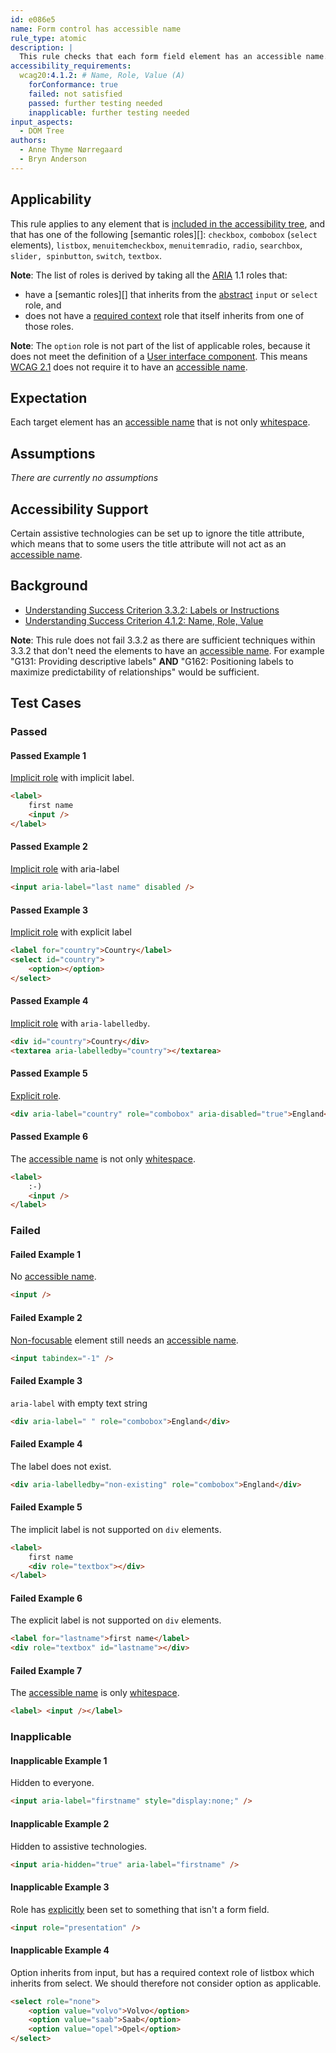 ```yaml
---
id: e086e5
name: Form control has accessible name
rule_type: atomic
description: |
  This rule checks that each form field element has an accessible name.
accessibility_requirements:
  wcag20:4.1.2: # Name, Role, Value (A)
    forConformance: true
    failed: not satisfied
    passed: further testing needed
    inapplicable: further testing needed
input_aspects:
  - DOM Tree
authors:
  - Anne Thyme Nørregaard
  - Bryn Anderson
---
```


## Applicability

This rule applies to any element that is [included in the accessibility tree](#included-in-the-accessibility-tree), and that has one of the following [semantic roles][]: `checkbox`, `combobox` (`select` elements), `listbox`, `menuitemcheckbox`, `menuitemradio`, `radio`, `searchbox`, `slider, spinbutton`, `switch`, `textbox`.

**Note**: The list of roles is derived by taking all the [ARIA](https://www.w3.org/TR/wai-aria-1.1/) 1.1 roles that:

- have a [semantic roles][] that inherits from the [abstract](https://www.w3.org/TR/wai-aria/#abstract_roles) `input` or `select` role, and
- does not have a [required context](https://www.w3.org/TR/wai-aria/#scope) role that itself inherits from one of those roles.

**Note**: The `option` role is not part of the list of applicable roles, because it does not meet the definition of a [User interface component](https://www.w3.org/TR/WCAG21/#dfn-user-interface-components). This means [WCAG 2.1](https://www.w3.org/TR/WCAG21/) does not require it to have an [accessible name][].

## Expectation

Each target element has an [accessible name][] that is not only [whitespace][].

## Assumptions

_There are currently no assumptions_

## Accessibility Support

Certain assistive technologies can be set up to ignore the title attribute, which means that to some users the title attribute will not act as an [accessible name][].

## Background

- [Understanding Success Criterion 3.3.2: Labels or Instructions](https://www.w3.org/WAI/WCAG21/Understanding/labels-or-instructions)
- [Understanding Success Criterion 4.1.2: Name, Role, Value](https://www.w3.org/WAI/WCAG21/Understanding/name-role-value)

**Note**: This rule does not fail 3.3.2 as there are sufficient techniques within 3.3.2 that don't need the elements to have an [accessible name][]. For example "G131: Providing descriptive labels" **AND** "G162: Positioning labels to maximize predictability of relationships" would be sufficient.

## Test Cases

### Passed

#### Passed Example 1

[Implicit role](#implicit-role) with implicit label.

```html
<label>
	first name
	<input />
</label>
```

#### Passed Example 2

[Implicit role](#implicit-role) with aria-label

```html
<input aria-label="last name" disabled />
```

#### Passed Example 3

[Implicit role](#implicit-role) with explicit label

```html
<label for="country">Country</label>
<select id="country">
	<option></option>
</select>
```

#### Passed Example 4

[Implicit role](#implicit-role) with `aria-labelledby`.

```html
<div id="country">Country</div>
<textarea aria-labelledby="country"></textarea>
```

#### Passed Example 5

[Explicit role](#explicit-role).

```html
<div aria-label="country" role="combobox" aria-disabled="true">England</div>
```

#### Passed Example 6

The [accessible name][] is not only [whitespace][].

```html
<label>
	:-)
	<input />
</label>
```

### Failed

#### Failed Example 1

No [accessible name][].

```html
<input />
```

#### Failed Example 2

[Non-focusable](#focusable) element still needs an [accessible name][].

```html
<input tabindex="-1" />
```

#### Failed Example 3

`aria-label` with empty text string

```html
<div aria-label=" " role="combobox">England</div>
```

#### Failed Example 4

The label does not exist.

```html
<div aria-labelledby="non-existing" role="combobox">England</div>
```

#### Failed Example 5

The implicit label is not supported on `div` elements.

```html
<label>
	first name
	<div role="textbox"></div>
</label>
```

#### Failed Example 6

The explicit label is not supported on `div` elements.

```html
<label for="lastname">first name</label>
<div role="textbox" id="lastname"></div>
```

#### Failed Example 7

The [accessible name][] is only [whitespace][].

```html
<label> <input /></label>
```

### Inapplicable

#### Inapplicable Example 1

Hidden to everyone.

```html
<input aria-label="firstname" style="display:none;" />
```

#### Inapplicable Example 2

Hidden to assistive technologies.

```html
<input aria-hidden="true" aria-label="firstname" />
```

#### Inapplicable Example 3

Role has [explicitly](#explicit-role) been set to something that isn't a form field.

```html
<input role="presentation" />
```

#### Inapplicable Example 4

Option inherits from input, but has a required context role of listbox which inherits from select. We should therefore not consider option as applicable.

```html
<select role="none">
	<option value="volvo">Volvo</option>
	<option value="saab">Saab</option>
	<option value="opel">Opel</option>
</select>
```

[accessible name]: #accessible-name 'Definition of accessible name'
[semantic role]: #semantic-role 'Definition of semantic role'
[whitespace]: #whitespace 'Definition of whitespace'

